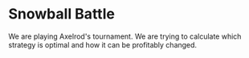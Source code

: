 # Snowball Battle
We are playing Axelrod's tournament. We are trying to calculate which strategy is optimal and how it can be profitably changed.